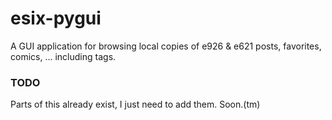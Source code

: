 # esix-pygui
A GUI application for browsing local copies of e926 &amp; e621 posts, favorites, comics, ... including tags.

### TODO

Parts of this already exist, I just need to add them. Soon.(tm)
